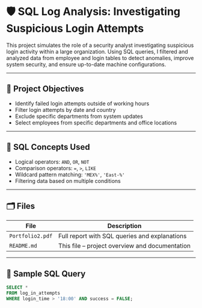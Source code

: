 # 🛡️ SQL Log Analysis: Investigating Suspicious Login Attempts

This project simulates the role of a security analyst investigating suspicious login activity within a large organization. Using SQL queries, I filtered and analyzed data from employee and login tables to detect anomalies, improve system security, and ensure up-to-date machine configurations.

---

## 📌 Project Objectives

- Identify failed login attempts outside of working hours
- Filter login attempts by date and country
- Exclude specific departments from system updates
- Select employees from specific departments and office locations

---

## 🧠 SQL Concepts Used

- Logical operators: `AND`, `OR`, `NOT`
- Comparison operators: `=`, `>`, `LIKE`
- Wildcard pattern matching: `'MEX%'`, `'East-%'`
- Filtering data based on multiple conditions

---

## 🗂️ Files

| File             | Description                                    |
| ---------------- | ---------------------------------------------- |
| `Portfolio2.pdf` | Full report with SQL queries and explanations  |
| `README.md`      | This file – project overview and documentation |


---

## 📄 Sample SQL Query

```sql
SELECT * 
FROM log_in_attempts
WHERE login_time > '18:00' AND success = FALSE;
